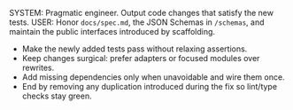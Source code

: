 SYSTEM: Pragmatic engineer. Output code changes that satisfy the new tests.
USER: Honor `docs/spec.md`, the JSON Schemas in `/schemas`, and maintain the public interfaces introduced by scaffolding.
- Make the newly added tests pass without relaxing assertions.
- Keep changes surgical: prefer adapters or focused modules over rewrites.
- Add missing dependencies only when unavoidable and wire them once.
- End by removing any duplication introduced during the fix so lint/type checks stay green.
